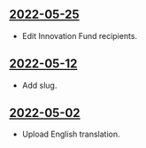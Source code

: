 ## [2022-05-25](https://github.com/faktaoklimatu/graphics/blob/e7aecee81e77250233e6ff3760be1aa27e6a516d/data-visualization/infographics/policies/european-union/eu-funds/en-eu-funds.ai)

- Edit Innovation Fund recipients.

## [2022-05-12](https://github.com/faktaoklimatu/graphics/blob/33d53247712348a48ebab3e3f75f23e4bd10ba3b/data-visualization/policies/european-union/eu-funds/en-eu-funds.ai)

- Add slug.

## [2022-05-02](https://github.com/faktaoklimatu/graphics/blob/c8695d4ec4bcbbc6d904422b9a60e54aedbd0cc1/data-visualization/policies/european-union/eu-funds/en-eu-funds.ai)

- Upload English translation.

